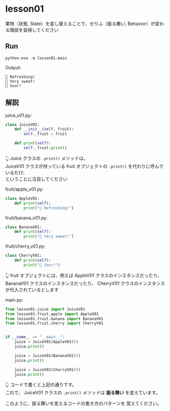 # lesson01

果物（状態, State）を差し替えることで、せりふ（振る舞い, Behavior）が変わる理屈を習得してください  

## Run

```shell
python.exe -m lesson01.main
```

Output:  

```plain
🍎 Refreshing!
🍌 Very sweet!
🍒 Sour!
```

## 解説

juice_v01.py:  

```python
class JuiceV01:
    def __init__(self, fruit):
        self._fruit = fruit

    def print(self):
        self._fruit.print()
```

👆 Juice クラスの `.print()` メソッドは、  
JuiceV01 クラスが持っている fruit オブジェクトの `.print()` を代わりに呼んでいるだけ、  
ということに注目してください

fruit/apple_v01.py:  

```python
class AppleV01:
    def print(self):
        print("🍎 Refreshing!")
```

fruit/banana_v01.py:  

```python
class BananaV01:
    def print(self):
        print("🍌 Very sweet!")
```

fruit/cherry_v01.py:

```python
class CherryV01:
    def print(self):
        print("🍒 Sour!")
```

👆 fruit オブジェクトには、例えば AppleV01 クラスのインスタンスだったり、  
BananaV01 クラスのインスタンスだったり、 CherryV01 クラスのインスタンスが代入されているとします

main.py:  

```python
from lesson01.juice import JuiceV01
from lesson01.fruit.apple import AppleV01
from lesson01.fruit.banana import BananaV01
from lesson01.fruit.cherry import CherryV01


if __name__ == "__main__":
    juice = JuiceV01(AppleV01())
    juice.print()

    juice = JuiceV01(BananaV01())
    juice.print()

    juice = JuiceV01(CherryV01())
    juice.print()
```

👆 コードで書くと上記の通りです。  
これで、 JuiceV01 クラスの `.print()` メソッドは **振る舞い** を変えています。  

このように、振る舞いを変えるコードの書き方のパターンを 覚えてください。  

